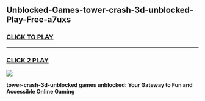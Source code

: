 
## Unblocked-Games-tower-crash-3d-unblocked-Play-Free-a7uxs
<h3>
<a href="https://premium76.site?title=tower-crash-3d-unblocked&ref=20M">CLICK TO PLAY</a></h3>
<hr>

<h3>
<a href="https://premium76.site?title=tower-crash-3d-unblocked&ref=20M">CLICK 2 PLAY</a>
  
</h3>

<a href="https://premium76.site?title=tower-crash-3d-unblocked&ref=19M"><img src="https://clearcache.store/games.png"></a>


**tower-crash-3d-unblocked games unblocked: Your Gateway to Fun and Accessible Online Gaming**
